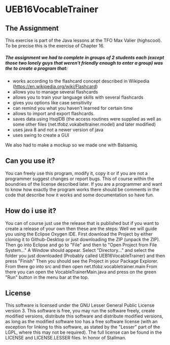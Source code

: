 # UEB16VocableTrainer

## The Assignment
This exercise is part of the Java lessons at the TFO Max Valier (highscool). To be precise this is the exercise of Chapter 16.  

##### The assignment we had to complete in groups of 2 students each (except those two lonely guys that weren't friendly enough to enter a group) was the to create a program that:

- works according to the flashcard concept described in Wikipedia (https://en.wikipedia.org/wiki/Flashcard)
- allows you to manage several flashcards
- allows you to train your language skills with several flashcards
- gives you options like case sensitivity
- can remind you what you haven't learned for certain time
- allows to import and export flashcards.
- saves data using HsqlDB (the access routines were supplied as well as some other files (net.tfobz.vokabeltrainer.model) and later modified)
- uses java 8 and not a newer version of java
- uses swing to create a GUI
      
We also had to make a mockup so we made one with Balsamiq.

## Can you use it?
You can freely use this program, modify it, copy it or if you are not a programmer suggest changes or report bugs. This of course within the boundries of the license described later.
If you are a programmer and want to know how exactly the program works there should be comments in the code that describe how it works and some documentation so have fun.

## How do i use it?
You can of course just use the release that is published but if you want to create a release of your own then these are the steps:
Well we will guide you using the Eclipse Oxygen IDE. First download the Project by either cloning it to Github-Desktop or just downloading the ZIP (unpack the ZIP).
Then go into Eclipse and go to "File" and then to "Open Project from File System..."
A Window should appear. Select "Directory..." and select the folder you just downloaded (Probably called UEB16VocableTrainer) and then press "Finish"
Then you should see the Project in your Package Explorer. From there go into src and then open net.tfobz.vocabletrainer.main
From there you can open the VocableTrainerMain.java and press on the green "Run" button in the menu bar at the top.

## License
This software is licensed under the GNU Lesser General Public License version 3. This software is free, you may run the software freely, create modified versions, distribute this software and distribute modified versions, as long as the modified software too has a free software license (with an exception for linking to this software, as stated by the "Lesser" part of the LGPL, where this may not be required). The full license can be found in the LICENSE and LICENSE.LESSER files. In honor of Stallman.
